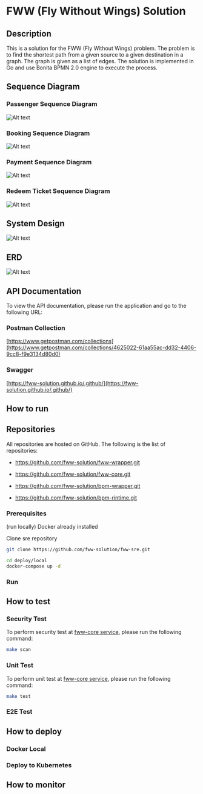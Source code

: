 # FWW (Fly Without Wings) Solution
## Description
This is a solution for the FWW (Fly Without Wings) problem. The problem is to find the shortest path from a given source to a given destination in a graph. The graph is given as a list of edges. The solution is implemented in Go and use Bonita BPMN 2.0 engine to execute the process.

## Sequence Diagram

### Passenger Sequence Diagram

![Alt text](./profile/image-2.png)

### Booking Sequence Diagram

![Alt text](./profile/image-3.png)

### Payment Sequence Diagram

![Alt text](./profile/image-4.png)

### Redeem Ticket Sequence Diagram

![Alt text](./profile/image-5.png)

## System Design

![Alt text](./profile/image-6.png)

## ERD

![Alt text](./profile/image.png)

## API Documentation

To view the API documentation, please run the application and go to the following URL:

### Postman Collection

[https://www.getpostman.com/collections](https://www.getpostman.com/collections/4625022-61aa55ac-dd32-4406-9cc8-f9e3134d80d0)

### Swagger

[https://fww-solution.github.io/.github/](https://fww-solution.github.io/.github/)

## How to run

## Repositories

All repositories are hosted on GitHub. The following is the list of repositories:

- https://github.com/fww-solution/fww-wrapper.git

- https://github.com/fww-solution/fww-core.git

- https://github.com/fww-solution/bpm-wrapper.git

- https://github.com/fww-solution/bpm-rintime.git

### Prerequisites

(run locally)
Docker already installed

Clone sre repository

```bash
git clone https://github.com/fww-solution/fww-sre.git
```

```bash
cd deploy/local
docker-compose up -d
```

### Run

## How to test

### Security Test

To perform security test at [fww-core service](https://github.com/fww-solution/fww-core.git), please run the following command:

```bash
make scan
```

### Unit Test

To perform unit test at [fww-core service](https://github.com/fww-solution/fww-core.git), please run the following command:

```bash
make test
```

### E2E Test

## How to deploy

### Docker Local

### Deploy to Kubernetes

## How to monitor

